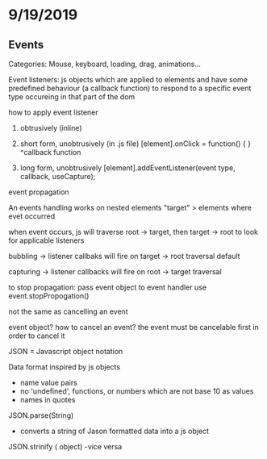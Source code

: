 # 9/19/2019

## Events

Categories:
Mouse, keyboard, loading, drag, animations...

Event listeners:
js objects which are applied to elements and have some
predefined behaviour (a callback function) to respond to a specific
event type occureing in that part of the dom

how to apply event listener

1. obtrusively (inline)
<div onclick = "someFunction"> </div>

2. short form, unobtrusively (in .js file)
[element].onClick = function() { } 
                    ^callback function

3. long form, unobtrusively
[element].addEventListener(event type, callback, useCapture);

event propagation

An events handling works on nested elements
"target" > elements where evet occurred

when event occurs,
js will traverse root -> target,
then target -> root to look for applicable listeners

bubbling -> listener callbaks will fire on target -> root traversal
default

capturing -> listener callbacks will fire on root -> target traversal

to stop propagation:
pass event object to event handler
use
event.stopPropogation()

not the same as cancelling an event

event object?
how to cancel an event?
the event must be cancelable first in order to cancel it 

JSON = Javascript object notation

Data format inspired by js objects

- name value pairs
- no 'undefined', functions, or numbers which are not base 10 as values
- names in quotes

JSON.parse(String)
- converts a string of Jason formatted data into a js object

JSON.strinify ( object)
-vice versa